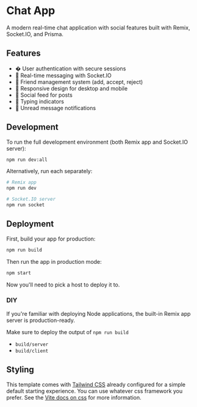 # Chat App

A modern real-time chat application with social features built with Remix, Socket.IO, and Prisma.

## Features

- � User authentication with secure sessions
- 💬 Real-time messaging with Socket.IO
- 👫 Friend management system (add, accept, reject)
- 📱 Responsive design for desktop and mobile
- 📝 Social feed for posts
- 🔄 Typing indicators
- 🔔 Unread message notifications

## Development

To run the full development environment (both Remix app and Socket.IO server):

```sh
npm run dev:all
```

Alternatively, run each separately:

```sh
# Remix app
npm run dev

# Socket.IO server
npm run socket
```

## Deployment

First, build your app for production:

```sh
npm run build
```

Then run the app in production mode:

```sh
npm start
```

Now you'll need to pick a host to deploy it to.

### DIY

If you're familiar with deploying Node applications, the built-in Remix app server is production-ready.

Make sure to deploy the output of `npm run build`

- `build/server`
- `build/client`

## Styling

This template comes with [Tailwind CSS](https://tailwindcss.com/) already configured for a simple default starting experience. You can use whatever css framework you prefer. See the [Vite docs on css](https://vitejs.dev/guide/features.html#css) for more information.
